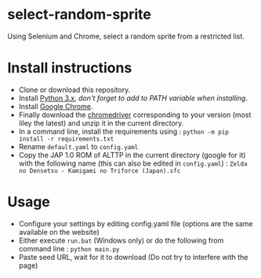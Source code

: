 # select-random-sprite
Using Selenium and Chrome, select a random sprite from a restricted list. 

# Install instructions
* Clone or download this repository.
* Install [Python 3.x](https://www.python.org/), _don't forget to add to PATH variable when installing_.
* Install [Google Chrome](https://www.google.com/intl/en/chrome/).
* Finally download the [chromedriver](https://sites.google.com/a/chromium.org/chromedriver/downloads) corresponding to your version (most liley the latest) and unzip it in the current directory.
* In a command line, install the requirements using : `python -m pip install -r requirements.txt`
* Rename `default.yaml` to `config.yaml`
* Copy the JAP 1.0 ROM of ALTTP in the current directory (google for it) with the following name (this can also be edited in `config.yaml`) : `Zelda no Densetsu - Kamigami no Triforce (Japan).sfc`

# Usage
* Configure your settings by editing config.yaml file (options are the same available on the website)
* Either execute `run.bat` (Windows only) or do the following from command line : `python main.py`
* Paste seed URL, wait for it to download (Do not try to interfere with the page)
